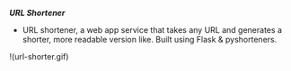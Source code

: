 
**_URL Shortener_**

* URL shortener, a web app service that takes any URL and generates a shorter, more readable version like. Built using Flask & pyshorteners.

!(url-shorter.gif)

